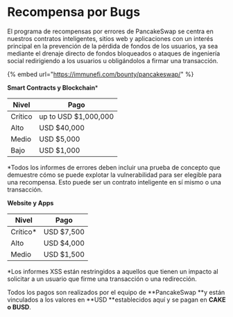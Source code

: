 # Recompensa por Bugs

El programa de recompensas por errores de PancakeSwap se centra en nuestros contratos inteligentes, sitios web y aplicaciones con un interés principal en la prevención de la pérdida de fondos de los usuarios, ya sea mediante el drenaje directo de fondos bloqueados o ataques de ingeniería social redirigiendo a los usuarios u obligándolos a firmar una transacción.

{% embed url="https://immunefi.com/bounty/pancakeswap/" %}

**Smart Contracts y Blockchain**\*

| Nivel   | Pago                 |
| ------- | -------------------- |
| Crítico | up to USD $1,000,000 |
| Alto    | USD $40,000          |
| Medio   | USD $5,000           |
| Bajo    | USD $1,000           |

\*Todos los informes de errores deben incluir una prueba de concepto que demuestre cómo se puede explotar la vulnerabilidad para ser elegible para una recompensa. Esto puede ser un contrato inteligente en sí mismo o una transacción.

**Website y Apps**

| Nivel     | Pago       |
| --------- | ---------- |
| Crítico\* | USD $7,500 |
| Alto      | USD $4,000 |
| Medio     | USD $1,500 |

\*Los informes XSS están restringidos a aquellos que tienen un impacto al solicitar a un usuario que firme una transacción o una redirección.

Todos los pagos son realizados por el equipo de **PancakeSwap **y están vinculados a los valores en **USD **establecidos aquí y se pagan en **CAKE o BUSD**.

